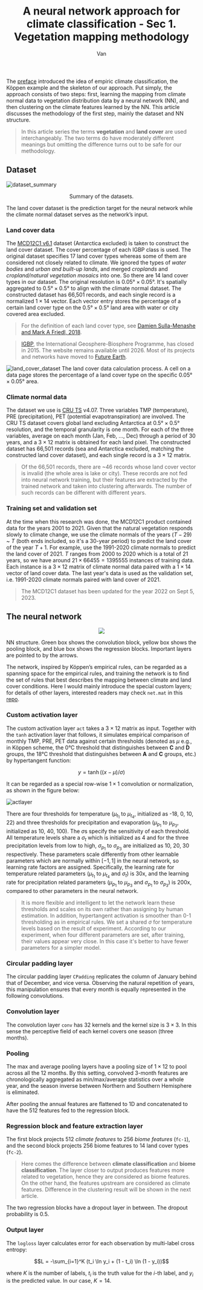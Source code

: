 ﻿---
layout: post
title: A neural network approach for climate classification - Sec 1. Vegetation mapping methodology
author: Van
category: climate
---

The [preface](https://peace-van.github.io/climate/2023/11/05/koppen.html) introduced the idea of empiric climate classification, the Köppen example and the skeleton of our approach. Put simply, the approach consists of two steps: first, learning the mapping from climate normal data to vegetation distribution data by a neural network (NN), and then clustering on the climate features learned by the NN. This article discusses the methodology of the first step, mainly the dataset and NN structure.   

> In this article series the terms **vegetation** and **land cover** are used interchangeably. The two terms do have moderately different meanings but omitting the difference turns out to be safe for our methodology.

## Dataset

![dataset_summary](/assets/NN/diagram.png)
<p align="center">
   Summary of the datasets.
</p>

The land cover dataset is the prediction target for the neural network while the climate normal dataset serves as the network’s input.  

### Land cover data

The [MCD12C1 v6.1](https://lpdaac.usgs.gov/products/mcd12c1v061/) dataset (Antarctica excluded) is taken to construct the land cover dataset. The cover percentage of each IGBP class is used. The original dataset specifies 17 land cover types whereas some of them are considered not closely related to climate. We ignored the types of *water bodies* and *urban and built-up lands*, and merged *croplands* and *cropland/natural vegetation mosaics* into one. So there are 14 land cover types in our dataset. The original resolution is $0.05° \times 0.05°$. It's spatially aggregated to $0.5° \times 0.5°$  to align with the climate normal dataset. The constructed dataset has 66,501 records, and each single record is a normalized $1 \times 14$ vector. Each vector entry stores the percentage of a certain land cover type on the $0.5° \times 0.5°$  land area with water or city covered area excluded.  

> For the definition of each land cover type, see [Damien Sulla-Menashe and Mark A Friedl, 2018](https://lpdaac.usgs.gov/documents/101/MCD12_User_Guide_V6.pdf).  

> [IGBP]((http://www.igbp.net/)), the International Geosphere-Biosphere Programme, has closed in 2015. The website remains available until 2026. Most of its projects and networks have moved to [Future Earth](futureearth.org).

![land_cover_dataset](/assets/NN/diagram2.png)
The land cover data calculation process. A cell on a data page stores the percentage of a land cover type on the specific $0.05° \times 0.05°$ area. 

### Climate normal data

The dataset we use is [CRU TS](https://crudata.uea.ac.uk/cru/data/hrg/) v4.07. Three variables TMP (temperature), PRE (precipitation), PET (potential evapotranspiration) are involved. The CRU TS dataset covers global land excluding Antarctica at $0.5° \times 0.5°$ resolution, and the temporal granularity is one month. For each of the three variables, average on each month (Jan, Feb, ..., Dec) through a period of 30 years, and a $3 \times 12$ matrix is obtained for each land pixel. The constructed dataset has 66,501 records (sea and Antarctica excluded, matching the constructed land cover dataset), and each single record is a $3 \times 12$ matrix.

> Of the 66,501 records, there are ~46 records whose land cover vector is invalid (the whole area is lake or city). These records are not fed into neural network training, but their features are extracted by the trained network and taken into clustering afterwards. The number of such records can be different with different years.   

### Training set and validation set

At the time when this research was done, the MCD12C1 product contained data for the years 2001 to 2021. Given that the natural vegetation responds slowly to climate change, we use the climate normals of the years $(T-29)$ ~ $T$ (both ends included, so it's a 30-year period) to predict the land cover of the year $T+1$. For example, use the 1991-2020 climate normals to predict the land cover of 2021. $T$ ranges from 2000 to 2020 which is a total of 21 years, so we have around $21 \times 66455 = 1395555$ instances of training data. Each instance is a $3 \times 12$ matrix of climate normal data paired with a $1 \times 14$ vector of land cover data. The last year's data is used as the validation set, i.e. 1991-2020 climate normals paired with land cover of 2021.

> The MCD12C1 dataset has been updated for the year 2022 on Sept 5, 2023.   

## The neural network

<p align="center">
   <img src="/assets/NN/net.PNG" />
</p>
NN structure. Green box shows the convolution block, yellow box shows the pooling block, and blue box shows the regression blocks. Important layers are pointed to by the arrows.   

The network, inspired by Köppen’s empirical rules, can be regarded as a spanning space for the empirical rules, and training the network is to find the set of rules that best describes the mapping between climate and land cover conditions. Here I would mainly introduce the special custom layers; for details of other layers, interested readers may check `net.mat` in this [repo](https://github.com/peace-Van/nn-climate-classification-crystal).

### Custom activation layer

The custom activation layer `act` takes a $3 \times 12$ matrix as input. Together with the `tanh` activation layer that follows, it simulates empirical comparison of monthly TMP, PRE, PET data against certain thresholds (denoted as $\mu$ e.g., in Köppen scheme, the $0°$C threshold that distinguishes between **C** and **D** groups, the $18°$C threshold that distinguishes between **A** and **C** groups, etc.) by hypertangent function: 

$$y = \tanh ((x-\mu)/\sigma)$$   

It can be regarded as a special row-wise $1 \times 1$ convolution or normalization, as shown in the figure below:   

![actlayer](/assets/NN/actlayer.png)

There are four thresholds for temperature ($\mu_{t_1}$ to $\mu_{t_4}$, initialized as -18, 0, 10, 22) and three thresholds for precipitation and evaporation ($\mu_{p_1}$ to $\mu_{p_3}$, initialized as 10, 40, 100). The $\sigma$s specify the sensitivity of each threshold. All temperature levels share a $\sigma_t$ which is initialized as 4 and for the three precipitation levels from low to high, $\sigma_{p_1}$ to $\sigma_{p_3}$ are initialized as 10, 20, 30 respectively. These parameters scale differently from other learnable parameters which are normally within  $[−1, 1]$  in the neural network, so learning rate factors are assigned. Specifically, the learning rate for temperature related parameters ($\mu_{t_1}$ to $\mu_{t_4}$ and $\sigma_t$) is 30x, and  the learning rate for precipitation related parameters ($\mu_{p_1}$ to $\mu_{p_3}$ and $\sigma_{p_1}$ to $\sigma_{p_3}$) is 200x, compared to other parameters in the neural network.

> It is more flexible and intelligent to let the network learn these thresholds and scales on its own rather than assigning by human estimation. In addition, hypertangent activation is smoother than 0-1 thresholding as in empirical rules. We set a shared $\sigma$ for temperature levels based on the result of experiment. According to our experiment, when four different parameters are set, after training, their values appear very close. In this case it's better to have fewer parameters for a simpler model.

### Circular padding layer

The circular padding layer `CPadding` replicates the column of January behind that of December, and vice versa. Observing the natural repetition of years, this manipulation ensures that every month is equally represented in the following convolutions.

### Convolution layer

The convolution layer `conv` has 32 kernels and the kernel size is $3 \times 3$. In this sense the perceptive field of each kernel covers one season (three months).   

### Pooling

The max and average pooling layers have a pooling size of $1 \times 12$ to pool across all the 12 months. By this setting, convolved 3-month features are chronologically aggregated as min/max/average statistics over a whole year, and the season inverse between Northern and Southern Hemisphere is eliminated.   

After pooling the annual features are flattened to 1D and concatenated to have the 512 features fed to the regression block.

### Regression block and feature extraction layer

The first block projects 512 *climate features* to 256 *biome features* (`fc-1`), and the second block projects 256 biome features to 14 land cover types (`fc-2`).

> Here comes the difference between **climate classification** and **biome classification**. The layer closer to output produces features more related to vegetation, hence they are considered as biome features. On the other hand, the features upstream are considered as climate features. Difference in the clustering result will be shown in the next article.

The two regression blocks have a dropout layer in between. The dropout probability is 0.5.   

### Output layer

The `logloss` layer calculates error for each observation by multi-label cross entropy: 

$$L = -\sum_{i=1}^K (t_i \ln y_i + (1 - t_i) \ln (1 - y_i))$$

where $K$ is the number of labels, $t_i$ is the truth value for the $i$-th label, and $y_i$ is the predicted value. In our case, $K=14$.


